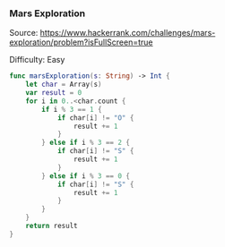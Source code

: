### Mars Exploration

Source: <https://www.hackerrank.com/challenges/mars-exploration/problem?isFullScreen=true>

Difficulty: Easy

```swift
func marsExploration(s: String) -> Int {
    let char = Array(s)
    var result = 0
    for i in 0..<char.count {
        if i % 3 == 1 {
            if char[i] != "O" {
                result += 1
            }
        } else if i % 3 == 2 {
            if char[i] != "S" {
                result += 1
            }
        } else if i % 3 == 0 {
            if char[i] != "S" {
                result += 1
            }
        }
    }
    return result
}
```
